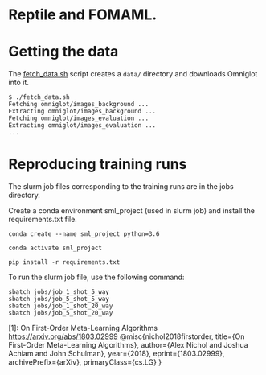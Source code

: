 # Reptile and FOMAML.

# Getting the data

The [fetch_data.sh](fetch_data.sh) script creates a `data/` directory and downloads Omniglot into it. 

```
$ ./fetch_data.sh
Fetching omniglot/images_background ...
Extracting omniglot/images_background ...
Fetching omniglot/images_evaluation ...
Extracting omniglot/images_evaluation ...
...
```

# Reproducing training runs

The slurm job files corresponding to the training runs are in the jobs directory. 

Create a conda environment sml_project (used in slurm job) and install the requirements.txt file. 

```
conda create --name sml_project python=3.6

conda activate sml_project

pip install -r requirements.txt
```

To run the slurm job file, use the following command:

```
sbatch jobs/job_1_shot_5_way
sbatch jobs/job_5_shot_5_way
sbatch jobs/job_1_shot_20_way
sbatch jobs/job_5_shot_20_way
```

<!-- references -->
[1]: On First-Order Meta-Learning Algorithms  https://arxiv.org/abs/1803.02999
@misc{nichol2018firstorder,
      title={On First-Order Meta-Learning Algorithms}, 
      author={Alex Nichol and Joshua Achiam and John Schulman},
      year={2018},
      eprint={1803.02999},
      archivePrefix={arXiv},
      primaryClass={cs.LG}
}
